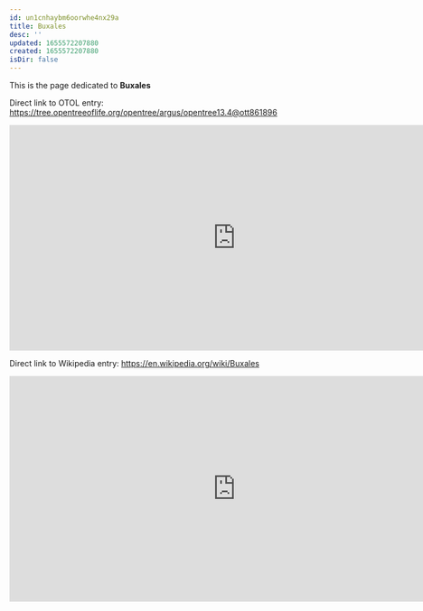 ```yaml
---
id: un1cnhaybm6oorwhe4nx29a
title: Buxales
desc: ''
updated: 1655572207880
created: 1655572207880
isDir: false
---
```

This is the page dedicated to **Buxales**


Direct link to OTOL entry: https://tree.opentreeoflife.org/opentree/argus/opentree13.4@ott861896



<html>
    <body>
    <iframe src="https://tree.opentreeoflife.org/opentree/argus/opentree13.4@ott861896"
    width="800" height="400" frameborder="0" allowfullscreen> </iframe>
    </body>
</html>
    


Direct link to Wikipedia entry: https://en.wikipedia.org/wiki/Buxales



<html>
    <body>
    <iframe src="https://en.wikipedia.org/wiki/Buxales"
    width="800" height="400" frameborder="0" allowfullscreen> </iframe>
    </body>
</html>
    
